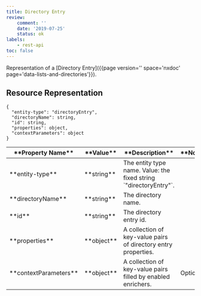 ```yaml
---
title: Directory Entry
review:
    comment: ''
    date: '2019-07-25'
    status: ok
labels:
    - rest-api
toc: false
---
```


Representation of a [Directory Entry]({{page version='' space='nxdoc' page='data-lists-and-directories'}}).

## Resource Representation

<pre><code class="json hljs">{
  "entity-type": "directoryEntry",
  "directoryName": string,
  "id": string,
  "properties": object,
  "contextParameters": object
}
</code></pre>

<div class="table-scroll">
  <table>
    <thead>
      <tr>
        <th>**Property Name**</th>
        <th>**Value**</th>
        <th>**Description**</th>
        <th>**Notes**</th>
      </tr>
    </thead>
    <tbody>
      <tr>
        <td>**entity-type**</td>
        <td>**string**</td>
        <td>The entity type name. Value: the fixed string `"directoryEntry"`.</td>
        <td></td>
      </tr>
      <tr>
        <td>**directoryName**</td>
        <td>**string**</td>
        <td>The directory name.</td>
        <td></td>
      </tr>
      <tr>
        <td>**id**</td>
        <td>**string**</td>
        <td>The directory entry id.</td>
        <td></td>
      </tr>
      <tr>
        <td>**properties**</td>
        <td>**object**</td>
        <td>A collection of key-value pairs of directory entry properties.</td>
        <td></td>
      </tr>
      <tr>
        <td>**contextParameters**</td>
        <td>**object**</td>
        <td>A collection of key-value pairs filled by enabled enrichers.</td>
        <td>Optional</td>
      </tr>
    </tbody>
  </table>
</div>
